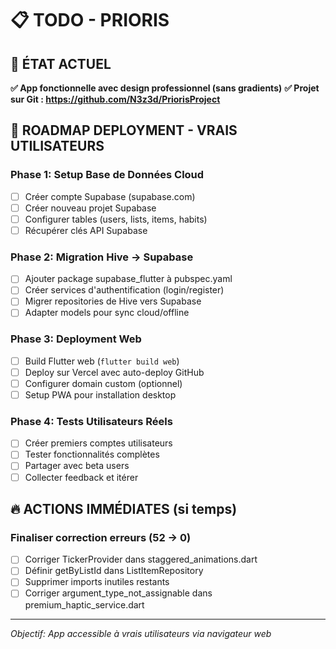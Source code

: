 # 📋 TODO - PRIORIS

## 🎯 **ÉTAT ACTUEL**
**✅ App fonctionnelle avec design professionnel (sans gradients)**
**✅ Projet sur Git : https://github.com/N3z3d/PriorisProject**

## 🚀 **ROADMAP DEPLOYMENT - VRAIS UTILISATEURS**

### Phase 1: Setup Base de Données Cloud
- [ ] Créer compte Supabase (supabase.com)
- [ ] Créer nouveau projet Supabase
- [ ] Configurer tables (users, lists, items, habits)
- [ ] Récupérer clés API Supabase

### Phase 2: Migration Hive → Supabase  
- [ ] Ajouter package supabase_flutter à pubspec.yaml
- [ ] Créer services d'authentification (login/register)
- [ ] Migrer repositories de Hive vers Supabase
- [ ] Adapter models pour sync cloud/offline

### Phase 3: Deployment Web
- [ ] Build Flutter web (`flutter build web`)
- [ ] Deploy sur Vercel avec auto-deploy GitHub
- [ ] Configurer domain custom (optionnel)
- [ ] Setup PWA pour installation desktop

### Phase 4: Tests Utilisateurs Réels
- [ ] Créer premiers comptes utilisateurs
- [ ] Tester fonctionnalités complètes
- [ ] Partager avec beta users
- [ ] Collecter feedback et itérer

## 🔥 **ACTIONS IMMÉDIATES** (si temps)

### Finaliser correction erreurs (52 → 0)
- [ ] Corriger TickerProvider dans staggered_animations.dart
- [ ] Définir getByListId dans ListItemRepository  
- [ ] Supprimer imports inutiles restants
- [ ] Corriger argument_type_not_assignable dans premium_haptic_service.dart

---
*Objectif: App accessible à vrais utilisateurs via navigateur web*
